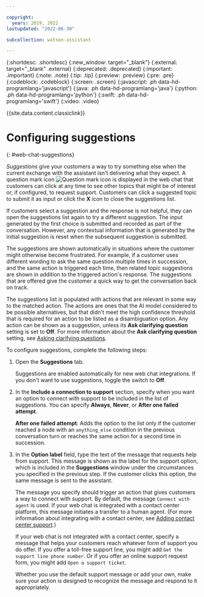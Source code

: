 ```yaml
---

copyright:
  years: 2019, 2022
lastupdated: "2022-06-30"

subcollection: watson-assistant

---
```


{:shortdesc: .shortdesc}
{:new_window: target="_blank"}
{:external: target="_blank" .external}
{:deprecated: .deprecated}
{:important: .important}
{:note: .note}
{:tip: .tip}
{:preview: .preview}
{:pre: .pre}
{:codeblock: .codeblock}
{:screen: .screen}
{:javascript: .ph data-hd-programlang='javascript'}
{:java: .ph data-hd-programlang='java'}
{:python: .ph data-hd-programlang='python'}
{:swift: .ph data-hd-programlang='swift'}
{:video: .video}

{{site.data.content.classiclink}}

# Configuring suggestions
{: #web-chat-suggestions}

*Suggestions* give your customers a way to try something else when the current exchange with the assistant isn't delivering what they expect. A question mark icon ![Question mark icon](images/question-mark.png) is displayed in the web chat that customers can click at any time to see other topics that might be of interest or, if configured, to request support. Customers can click a suggested topic to submit it as input or click the **X** icon to close the suggestions list.

If customers select a suggestion and the response is not helpful, they can open the suggestions list again to try a different suggestion. The input generated by the first choice is submitted and recorded as part of the conversation. However, any contextual information that is generated by the initial suggestion is reset when the subsequent suggestion is submitted.

The suggestions are shown automatically in situations where the customer might otherwise become frustrated. For example, if a customer uses different wording to ask the same question multiple times in succession, and the same action is triggered each time, then related topic suggestions are shown in addition to the triggered action's response. The suggestions that are offered give the customer a quick way to get the conversation back on track.

The suggestions list is populated with actions that are relevant in some way to the matched action. The actions are ones that the AI model considered to be possible alternatives, but that didn't meet the high confidence threshold that is required for an action to be listed as a disambiguation option. Any action can be shown as a suggestion, unless its **Ask clarifying question** setting is set to **Off**. For more information about the **Ask clarifying question** setting, see [Asking clarifying questions](/docs/watson-assistant?topic=watson-assistant-understand-questions#understand-questions-ask-clarifying-question).

To configure suggestions, complete the following steps:

1. Open the **Suggestions** tab.

    Suggestions are enabled automatically for new web chat integrations. If you don't want to use suggestions, toggle the switch to **Off**.

1. In the **Include a connection to support** section, specify when you want an option to connect with support to be included in the list of suggestions. You can specify **Always**, **Never**, or **After one failed attempt**.

    **After one failed attempt**: Adds the option to the list only if the customer reached a node with an `anything_else` condition in the previous conversation turn or reaches the same action for a second time in succession.

1. In the **Option label** field, type the text of the message that requests help from support. This message is shown as the label for the support option, which is included in the **Suggestions** window under the circumstances you specified in the previous step. If the customer clicks this option, the same message is sent to the assistant.

    The message you specify should trigger an action that gives customers a way to connect with support. By default, the message `Connect with agent` is used. If your web chat is integrated with a contact center platform, this message initiates a transfer to a human agent. (For more information about integrating with a contact center, see [Adding contact center support](/docs/watson-assistant?topic=watson-assistant-deploy-web-chat-haa).)

    If your web chat is not integrated with a contact center, specify a message that helps your customers reach whatever form of support you do offer. If you offer a toll-free support line, you might add `Get the support line phone number`. Or if you offer an online support request form, you might add `Open a support ticket`.

    Whether you use the default support message or add your own, make sure your action is designed to recognize the message and respond to it appropriately.
    

